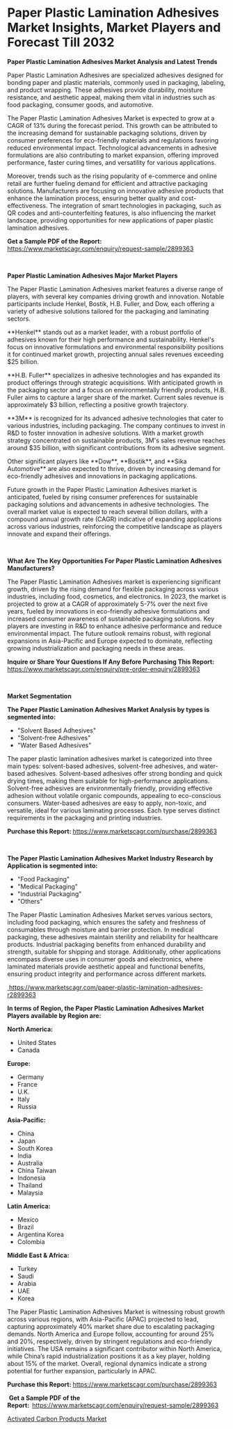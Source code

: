<p><h1>Paper Plastic Lamination Adhesives Market Insights, Market Players and Forecast Till 2032</h1></p><p><strong>Paper Plastic Lamination Adhesives Market Analysis and Latest Trends</strong></p>
<p><p>Paper Plastic Lamination Adhesives are specialized adhesives designed for bonding paper and plastic materials, commonly used in packaging, labeling, and product wrapping. These adhesives provide durability, moisture resistance, and aesthetic appeal, making them vital in industries such as food packaging, consumer goods, and automotive.</p><p>The Paper Plastic Lamination Adhesives Market is expected to grow at a CAGR of 13% during the forecast period. This growth can be attributed to the increasing demand for sustainable packaging solutions, driven by consumer preferences for eco-friendly materials and regulations favoring reduced environmental impact. Technological advancements in adhesive formulations are also contributing to market expansion, offering improved performance, faster curing times, and versatility for various applications.</p><p>Moreover, trends such as the rising popularity of e-commerce and online retail are further fueling demand for efficient and attractive packaging solutions. Manufacturers are focusing on innovative adhesive products that enhance the lamination process, ensuring better quality and cost-effectiveness. The integration of smart technologies in packaging, such as QR codes and anti-counterfeiting features, is also influencing the market landscape, providing opportunities for new applications of paper plastic lamination adhesives.</p></p>
<p><strong>Get a Sample PDF of the Report:&nbsp;</strong> <a href="https://www.marketscagr.com/enquiry/request-sample/2899363?utm_campaign=3508&utm_medium=2&utm_source=Github&utm_content=ia&utm_term=15032025&utm_id=paper-plastic-lamination-adhesives">https://www.marketscagr.com/enquiry/request-sample/2899363</a></p>
<p>&nbsp;</p>
<p><strong>Paper Plastic Lamination Adhesives Major Market Players</strong></p>
<p><p>The Paper Plastic Lamination Adhesives market features a diverse range of players, with several key companies driving growth and innovation. Notable participants include Henkel, Bostik, H.B. Fuller, and Dow, each offering a variety of adhesive solutions tailored for the packaging and laminating sectors.</p><p>**Henkel** stands out as a market leader, with a robust portfolio of adhesives known for their high performance and sustainability. Henkel's focus on innovative formulations and environmental responsibility positions it for continued market growth, projecting annual sales revenues exceeding $25 billion.</p><p>**H.B. Fuller** specializes in adhesive technologies and has expanded its product offerings through strategic acquisitions. With anticipated growth in the packaging sector and a focus on environmentally friendly products, H.B. Fuller aims to capture a larger share of the market. Current sales revenue is approximately $3 billion, reflecting a positive growth trajectory.</p><p>**3M** is recognized for its advanced adhesive technologies that cater to various industries, including packaging. The company continues to invest in R&D to foster innovation in adhesive solutions. With a market growth strategy concentrated on sustainable products, 3M's sales revenue reaches around $35 billion, with significant contributions from its adhesive segment.</p><p>Other significant players like **Dow**, **Bostik**, and **Sika Automotive** are also expected to thrive, driven by increasing demand for eco-friendly adhesives and innovations in packaging applications. </p><p>Future growth in the Paper Plastic Lamination Adhesives market is anticipated, fueled by rising consumer preferences for sustainable packaging solutions and advancements in adhesive technologies. The overall market value is expected to reach several billion dollars, with a compound annual growth rate (CAGR) indicative of expanding applications across various industries, reinforcing the competitive landscape as players innovate and expand their offerings.</p></p>
<p>&nbsp;</p>
<p><strong>What Are The Key Opportunities For Paper Plastic Lamination Adhesives Manufacturers?</strong></p>
<p><p>The Paper Plastic Lamination Adhesives market is experiencing significant growth, driven by the rising demand for flexible packaging across various industries, including food, cosmetics, and electronics. In 2023, the market is projected to grow at a CAGR of approximately 5-7% over the next five years, fueled by innovations in eco-friendly adhesive formulations and increased consumer awareness of sustainable packaging solutions. Key players are investing in R&D to enhance adhesive performance and reduce environmental impact. The future outlook remains robust, with regional expansions in Asia-Pacific and Europe expected to dominate, reflecting growing industrialization and packaging needs in these areas.</p></p>
<p><strong>Inquire or Share Your Questions If Any Before Purchasing This Report:</strong> <a href="https://www.marketscagr.com/enquiry/pre-order-enquiry/2899363?utm_campaign=3508&utm_medium=2&utm_source=Github&utm_content=ia&utm_term=15032025&utm_id=paper-plastic-lamination-adhesives">https://www.marketscagr.com/enquiry/pre-order-enquiry/2899363</a></p>
<p>&nbsp;</p>
<p><strong>Market Segmentation</strong></p>
<p><strong>The Paper Plastic Lamination Adhesives Market Analysis by types is segmented into:</strong></p>
<p><ul><li>"Solvent Based Adhesives"</li><li>"Solvent-free Adhesives"</li><li>"Water Based Adhesives"</li></ul></p>
<p><p>The paper plastic lamination adhesives market is categorized into three main types: solvent-based adhesives, solvent-free adhesives, and water-based adhesives. Solvent-based adhesives offer strong bonding and quick drying times, making them suitable for high-performance applications. Solvent-free adhesives are environmentally friendly, providing effective adhesion without volatile organic compounds, appealing to eco-conscious consumers. Water-based adhesives are easy to apply, non-toxic, and versatile, ideal for various laminating processes. Each type serves distinct requirements in the packaging and printing industries.</p></p>
<p><strong>Purchase this Report:&nbsp;</strong><a href="https://www.marketscagr.com/purchase/2899363?utm_campaign=3508&utm_medium=2&utm_source=Github&utm_content=ia&utm_term=15032025&utm_id=paper-plastic-lamination-adhesives">https://www.marketscagr.com/purchase/2899363</a></p>
<p>&nbsp;</p>
<p><strong>The Paper Plastic Lamination Adhesives Market Industry Research by Application is segmented into:</strong></p>
<p><ul><li>"Food Packaging"</li><li>"Medical Packaging"</li><li>"Industrial Packaging"</li><li>"Others"</li></ul></p>
<p><p>The Paper Plastic Lamination Adhesives Market serves various sectors, including food packaging, which ensures the safety and freshness of consumables through moisture and barrier protection. In medical packaging, these adhesives maintain sterility and reliability for healthcare products. Industrial packaging benefits from enhanced durability and strength, suitable for shipping and storage. Additionally, other applications encompass diverse uses in consumer goods and electronics, where laminated materials provide aesthetic appeal and functional benefits, ensuring product integrity and performance across different markets.</p></p>
<p><a href="https://www.marketscagr.com/paper-plastic-lamination-adhesives-r2899363?utm_campaign=3508&utm_medium=2&utm_source=Github&utm_content=ia&utm_term=15032025&utm_id=paper-plastic-lamination-adhesives">&nbsp;https://www.marketscagr.com/paper-plastic-lamination-adhesives-r2899363</a></p>
<p><strong>In terms of Region, the Paper Plastic Lamination Adhesives Market Players available by Region are:</strong></p>
<p>
    <p> <strong> North America: </strong>
        <ul>
            <li>United States</li>
            <li>Canada</li>
        </ul>
        </p> 
    <p> <strong> Europe: </strong>
        <ul>
            <li>Germany</li>
            <li>France</li>
            <li>U.K.</li>
            <li>Italy</li>
            <li>Russia</li>
        </ul>
        </p> 
    <p> <strong> Asia-Pacific: </strong>
        <ul>
            <li>China</li>
            <li>Japan</li>
            <li>South Korea</li>
            <li>India</li>
            <li>Australia</li>
            <li>China Taiwan</li>
            <li>Indonesia</li>
            <li>Thailand</li>
            <li>Malaysia</li>
        </ul>
        </p> 
    <p> <strong> Latin America: </strong>
        <ul>
            <li>Mexico</li>
            <li>Brazil</li>
            <li>Argentina Korea</li>
            <li>Colombia</li>
        </ul>
        </p> 
    <p> <strong> Middle East & Africa: </strong>
        <ul>
            <li>Turkey</li>
            <li>Saudi</li>
            <li>Arabia</li>
            <li>UAE</li>
            <li>Korea</li>
        </ul>
    </p>
    </p>
<p><p>The Paper Plastic Lamination Adhesives Market is witnessing robust growth across various regions, with Asia-Pacific (APAC) projected to lead, capturing approximately 40% market share due to escalating packaging demands. North America and Europe follow, accounting for around 25% and 20%, respectively, driven by stringent regulations and eco-friendly initiatives. The USA remains a significant contributor within North America, while China’s rapid industrialization positions it as a key player, holding about 15% of the market. Overall, regional dynamics indicate a strong potential for further expansion, particularly in APAC.</p></p>
<p><strong>Purchase this Report: </strong><a href="https://www.marketscagr.com/purchase/2899363?utm_campaign=3508&utm_medium=2&utm_source=Github&utm_content=ia&utm_term=15032025&utm_id=paper-plastic-lamination-adhesives">https://www.marketscagr.com/purchase/2899363</a></p>
<p>&nbsp;<strong>Get a Sample PDF of the Report:&nbsp;&nbsp;</strong><a href="https://www.marketscagr.com/enquiry/request-sample/2899363?utm_campaign=3508&utm_medium=2&utm_source=Github&utm_content=ia&utm_term=15032025&utm_id=paper-plastic-lamination-adhesives">https://www.marketscagr.com/enquiry/request-sample/2899363</a></p>
<p><strong></strong></p>
<p><p><a href="https://github.com/porstheftyux/Market-Research-Report-List-1/blob/main/activated-carbon-products-market.md?utm_campaign=3508&utm_medium=2&utm_source=Github&utm_content=ia&utm_term=15032025&utm_id=paper-plastic-lamination-adhesives">Activated Carbon Products Market</a></p></p>